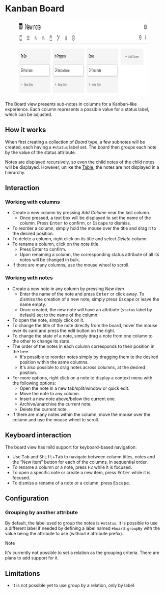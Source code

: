 # Kanban Board
<figure class="image"><img style="aspect-ratio:918/248;" src="Kanban Board_image.png" width="918" height="248"></figure>

The Board view presents sub-notes in columns for a Kanban-like experience. Each column represents a possible value for a status label, which can be adjusted.

## How it works

When first creating a collection of _Board_ type, a few subnotes will be created, each having a `#status` label set. The board then groups each note by the value of the status attribute.

Notes are displayed recursively, so even the child notes of the child notes will be displayed. However, unlike the <a class="reference-link" href="Table.md">Table</a>, the notes are not displayed in a hierarchy.

## Interaction

### Working with columns

*   Create a new column by pressing _Add Column_ near the last column.
    *   Once pressed, a text box will be displayed to set the name of the column. Press <kbd>Enter</kbd> to confirm, or <kbd>Escape</kbd> to dismiss.
*   To reorder a column, simply hold the mouse over the title and drag it to the desired position.
*   To delete a column, right click on its title and select _Delete column_.
*   To rename a column, click on the note title.
    *   Press Enter to confirm.
    *   Upon renaming a column, the corresponding status attribute of all its notes will be changed in bulk.
*   If there are many columns, use the mouse wheel to scroll.

### Working with notes

*   Create a new note in any column by pressing _New item_
    *   Enter the name of the note and press <kbd>Enter</kbd> or click away. To dismiss the creation of a new note, simply press <kbd>Escape</kbd> or leave the name empty.
    *   Once created, the new note will have an attribute (`status` label by default) set to the name of the column.
*   To open the note, simply click on it.
*   To change the title of the note directly from the board, hover the mouse over its card and press the edit button on the right.
*   To change the state of a note, simply drag a note from one column to the other to change its state.
*   The order of the notes in each column corresponds to their position in the tree.
    *   It's possible to reorder notes simply by dragging them to the desired position within the same columns.
    *   It's also possible to drag notes across columns, at the desired position.
*   For more options, right click on a note to display a context menu with the following options:
    *   Open the note in a new tab/split/window or quick edit.
    *   Move the note to any column.
    *   Insert a new note above/below the current one.
    *   Archive/unarchive the current note.
    *   Delete the current note.
*   If there are many notes within the column, move the mouse over the column and use the mouse wheel to scroll.

## Keyboard interaction

The board view has mild support for keyboard-based navigation:

*   Use <kbd>Tab</kbd> and <kbd>Shift</kbd>+<kbd>Tab</kbd> to navigate between column titles, notes and the “New item” button for each of the columns, in sequential order.
*   To rename a column or a note, press <kbd>F2</kbd> while it is focused.
*   To open a specific note or create a new item, press <kbd>Enter</kbd> while it is focused.
*   To dismiss a rename of a note or a column, press <kbd>Escape</kbd>.

## Configuration

### Grouping by another attribute

By default, the label used to group the notes is `#status`. It is possible to use a different label if needed by defining a label named `#board:groupBy` with the value being the attribute to use (without `#` attribute prefix).

> [!NOTE]
> It's currently not possible to set a relation as the grouping criteria. There are plans to add support for it.

## Limitations

*   It is not possible yet to use group by a relation, only by label.